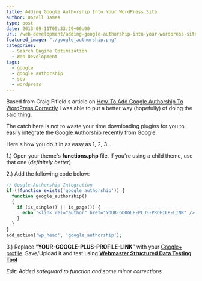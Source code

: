 ```yaml
---
title: Adding Google Authorship Into Your WordPress Site
author: Dorell James
type: post
date: 2013-09-11T05:33:29+00:00
url: /web-development/adding-google-authorship-into-your-wordpress-site/
featured_image: "./google_authorship.png"
categories:
  - Search Engine Optimization
  - Web Development
tags:
  - google
  - google authorship
  - seo
  - wordpress
---
```


Based from Craig Fifield's article on <a href="http://www.craigfifield.com/google-authorship-wordpress.htm" target="_blank" rel="nofollow">How-To Add Google Authorship To WordPress Correctly</a> I was able to put a better way (hopefully) of doing the said thing.

The catch here is not to waste your time downloading plugins for you to easily integrate the <a href="http://www.google.com/insidesearch/features/authorship/" target="_blank">Google Authorship</a> recently from Google.

Here's how you do it in as easy as 1, 2, 3&#8230;

1.) Open your theme's **functions.php** file. If you're using a child theme, use that one (_definitely better_).

2.) Add the following code below:

```php
// Google Authorship Integration
if (!function_exists('google_authorship')) {
  function google_authorship()
  {
    if (is_single() || is_page()) {
      echo '<link rel="author" href="YOUR-GOOGLE-PLUS-PROFILE-LINK" />';
    }
  }
}
add_action('wp_head', 'google_authorship');
```

3.) Replace &#8220;**YOUR-GOOGLE-PLUS-PROFILE-LINK**&#8221; with your <a href="https://plus.google.com/me" target="_blank">Google+ profile</a>. Save/Upload it and test using <a href="http://www.google.com/webmasters/tools/richsnippets" target="_blank"><strong>Webmaster Structured Data Testing Tool</strong></a>

_Edit: Added safeguard to function and some minor corrections._
